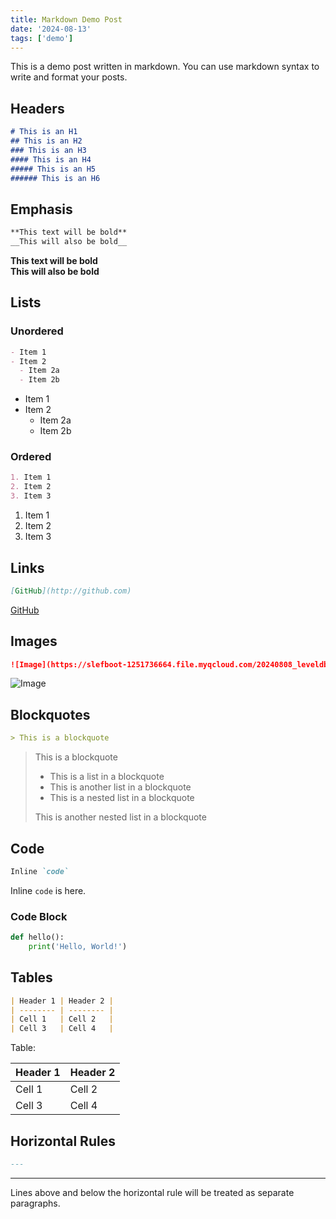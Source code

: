 ```yaml
---
title: Markdown Demo Post 
date: '2024-08-13'
tags: ['demo']
---
```


This is a demo post written in markdown. You can use markdown syntax to write and format your posts.

## Headers

```markdown
# This is an H1
## This is an H2
### This is an H3
#### This is an H4
##### This is an H5
###### This is an H6
```

## Emphasis

```markdown
**This text will be bold**
__This will also be bold__
```

**This text will be bold**  
__This will also be bold__

## Lists

### Unordered

```markdown
- Item 1
- Item 2
  - Item 2a
  - Item 2b
```

- Item 1
- Item 2
  - Item 2a
  - Item 2b

### Ordered
    
```markdown
1. Item 1
2. Item 2
3. Item 3
```

1. Item 1
2. Item 2
3. Item 3

## Links

```markdown
[GitHub](http://github.com)
```

[GitHub](http://github.com)

## Images

```markdown
![Image](https://slefboot-1251736664.file.myqcloud.com/20240808_leveldb_source_bloom_filter_visualization.png/webp1600)
```

![Image](https://slefboot-1251736664.file.myqcloud.com/20240808_leveldb_source_bloom_filter_visualization.png/webp1600)

## Blockquotes

```markdown
> This is a blockquote
```

> This is a blockquote
> - This is a list in a blockquote
> - This is another list in a blockquote
> - This is a nested list in a blockquote
> 
> This is another nested list in a blockquote

## Code

```markdown
Inline `code`
```

Inline `code` is here.

### Code Block

```python
def hello():
    print('Hello, World!')
```

## Tables

```markdown
| Header 1 | Header 2 |
| -------- | -------- |
| Cell 1   | Cell 2   |
| Cell 3   | Cell 4   |
```

Table: 

| Header 1 | Header 2 |
| -------- | -------- |
| Cell 1   | Cell 2   |
| Cell 3   | Cell 4   |


## Horizontal Rules

```markdown
---
```

---

Lines above and below the horizontal rule will be treated as separate paragraphs.